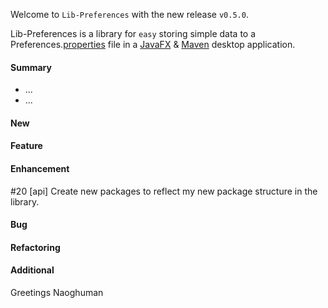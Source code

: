 Welcome to `Lib-Preferences` with the new release `v0.5.0`.

Lib-Preferences is a library for `easy` storing simple data to a 
Preferences.[properties] file in a [JavaFX] &amp; [Maven] desktop application.



#### Summary
* ...
* ...



#### New



#### Feature



#### Enhancement
#20 [api] Create new packages to reflect my new package structure in the library.



#### Bug



#### Refactoring



#### Additional



Greetings
Naoghuman



[//]: # (Issues which will be integrated in this release)


[//]: # (Links)
[JavaFX]:http://docs.oracle.com/javase/8/javase-clienttechnologies.htm
[Maven]:http://maven.apache.org/
[properties]:http://en.wikipedia.org/wiki/.properties

